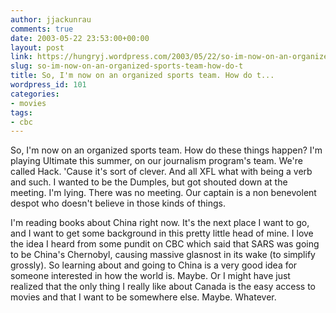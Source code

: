 ```yaml
---
author: jjackunrau
comments: true
date: 2003-05-22 23:53:00+00:00
layout: post
link: https://hungryj.wordpress.com/2003/05/22/so-im-now-on-an-organized-sports-team-how-do-t/
slug: so-im-now-on-an-organized-sports-team-how-do-t
title: So, I'm now on an organized sports team. How do t...
wordpress_id: 101
categories:
- movies
tags:
- cbc
---
```


So, I'm now on an organized sports team.  How do these things happen?  I'm playing Ultimate this summer, on our journalism program's team.  We're called Hack.  'Cause it's sort of clever.  And all XFL what with being a verb and such.  I wanted to be the Dumples, but got shouted down at the meeting.  I'm lying.  There was no meeting.  Our captain is a non benevolent despot who doesn't believe in those kinds of things.
  

  
I'm reading books about China right now.  It's the next place I want to go, and I want to get some background in this pretty little head of mine.  I love the idea I heard from some pundit on CBC which said that SARS was going to be China's Chernobyl, causing massive glasnost in its wake (to simplify grossly).  So learning about and going to China is a very good idea for someone interested in how the world is.  Maybe.  Or I might have just realized that the only thing I really like about Canada is the easy access to movies and that I want to be somewhere else.  Maybe.  Whatever.
